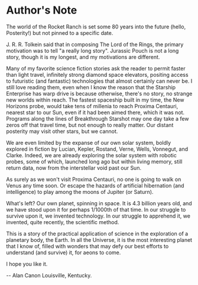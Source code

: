 # Author's Note

The world of the Rocket Ranch is set some 80 years into the future (hello, Posterity!) but not pinned to a specific date. 

J. R. R. Tolkein said that in composing The Lord of the Rings, the primary motivation was to tell "a really long story". Jurassic Pouch is not a long story, though it is my longest, and my motivations are different. 

Many of my favorite science fiction stories ask the reader to permit faster than light travel, infinitely strong diamond space elevators, positing access to futuristic (and fantastic) technologies that almost certainly can never be. I still love reading them, even when I know the reason that the Starship Enterprise has warp drive is because otherwise, there's no story, no strange new worlds within reach. The fastest spaceship built in my time, the New Horizons probe, would take tens of millenia to reach Proxima Centauri, nearest star to our Sun, even if it had been aimed there, which it was not. Programs along the lines of Breakthrough Starshot may one day take a few zeros off that travel time, but not enough to really matter. Our distant posterity may visit other stars, but we cannot.

We are even limited by the expanse of our own solar system, boldly explored in fiction by Lucian, Kepler, Rostand, Verne, Wells, Vonnegut, and Clarke. Indeed, we are already exploring the solar system with robotic probes, some of which, launched long ago but within living memory, still return data, now from the interstellar void past our Sun.

As surely as we won't visit Proxima Centauri, no one is going to walk on Venus any time soon. Or escape the hazards of artificial hibernation (and intelligence) to play among the moons of Jupiter (or Saturn).

What's left? Our own planet, spinning in space. It is 4.3 billion years old, and we have stood upon it for perhaps 1/1000th of that time. In our struggle to survive upon it, we invented technology. In our struggle to apprehend it, we invented, quite recently, the scientific method.

This is a story of the practical application of science in the exploration of a planetary body, the Earth. In all the Universe, it is the most interesting planet that I know of, filled with wonders that may defy our best efforts to understand (and survive) it, for aeons to come.

I hope you like it.

-- Alan Canon
Louisville, Kentucky. 
